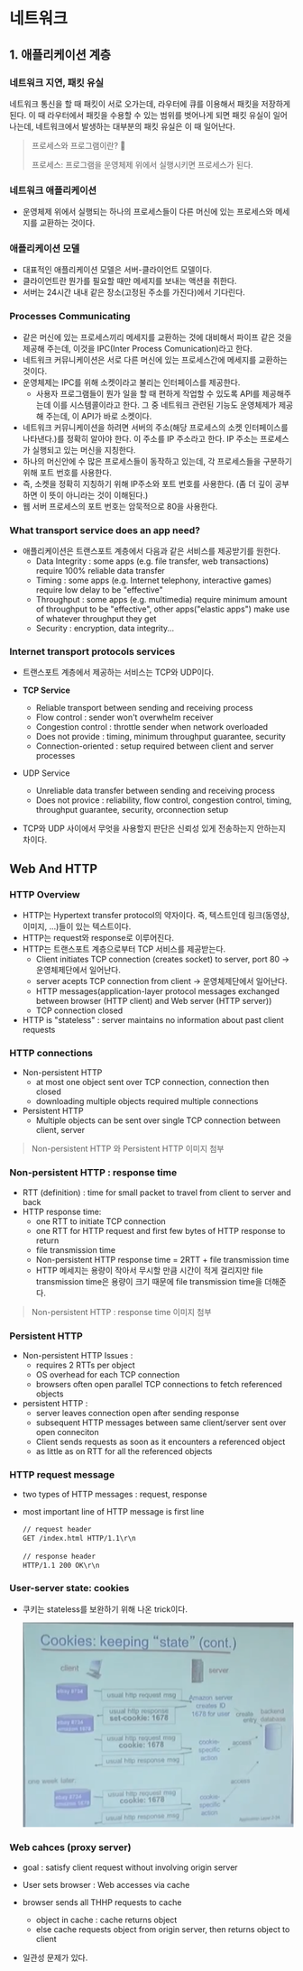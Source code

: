 # 네트워크

## 1. 애플리케이션 계층

### 네트워크 지연, 패킷 유실

네트워크 통신을 할 때 패킷이 서로 오가는데, 라우터에 큐를 이용해서 패킷을 저장하게 된다. 이 때 라우터에서 패킷을 수용할 수 있는 범위를 벗어나게 되면 패킷 유실이 일어나는데, 네트워크에서 발생하는 대부분의 패킷 유실은 이 때 일어난다.

> 프로세스와 프로그램이란? 🤔
>
> 프로세스: 프로그램을 운영체제 위에서 실행시키면 프로세스가 된다.

### 네트워크 애플리케이션

* 운영체제 위에서 실행되는 하나의 프로세스들이 다른 머신에 있는 프로세스와 메세지를 교환하는 것이다.

### 애플리케이션 모델

* 대표적인 애플리케이션 모델은 서버-클라이언트 모델이다.
* 클라이언트란 뭔가를 필요할 때만 메세지를 보내는 액션을 취한다.
* 서버는 24시간 내내 같은 장소(고정된 주소를 가진다)에서 기다린다.

### Processes Communicating

* 같은 머신에 있는 프로세스끼리 메세지를 교환하는 것에 대비해서 파이프 같은 것을 제공해 주는데, 이것을 IPC(Inter Process Comunication)라고 한다.
* 네트워크 커뮤니케이션은 서로 다른 머신에 있는 프로세스간에 메세지를 교환하는 것이다.
* 운영체제는 IPC를 위해 소켓이라고 불리는 인터페이스를 제공한다.
  * 사용자 프로그램들이 뭔가 일을 할 때 편하게 작업할 수 있도록 API를 제공해주는데 이를 시스템콜이라고 한다. 그 중 네트워크 관련된 기능도 운영체제가 제공해 주는데, 이 API가 바로 소켓이다.
* 네트워크 커뮤니케이션을 하려면 서버의 주소(해당 프로세스의 소켓 인터페이스를 나타낸다.)를 정확히 알아야 한다. 이 주소를 IP 주소라고 한다. IP 주소는 프로세스가 실행되고 있는 머신을 지칭한다.
* 하나의 머신안에 수 많은 프로세스들이 동작하고 있는데, 각 프로세스들을 구분하기 위해 포트 번호를 사용한다.
* 즉, 소켓을 정확히 지칭하기 위해 IP주소와 포트 번호를 사용한다. (좀 더 깊이 공부하면 이 뜻이 아니라는 것이 이해된다.)
* 웹 서버 프로세스의 포트 번호는 암묵적으로 80을 사용한다.

### What transport service does an app need?

* 애플리케이션은 트랜스포트 계층에서 다음과 같은 서비스를 제공받기를 원한다.
  * Data Integrity : some apps (e.g. file transfer, web transactions) require 100% reliable data transfer
  * Timing : some apps (e.g. Internet telephony, interactive games) require low delay to be "effective"
  * Throughput : some apps (e.g. multimedia) require minimum amount of throughput to be "effective", other apps("elastic apps") make use of whatever throughput they get
  * Security : encryption, data integrity...

### Internet transport protocols services

* 트랜스포트 계층에서 제공하는 서비스는 TCP와 UDP이다.

* **TCP Service**
  * Reliable transport between sending and receiving process
  * Flow control : sender won't overwhelm receiver
  * Congestion control : throttle sender when network overloaded
  * Does not provide : timing, minimum throughput guarantee, security
  * Connection-oriented : setup required between client and server processes
* UDP Service
  * Unreliable data transfer between sending and receiving process
  * Does not provice : reliability, flow control, congestion control, timing, throughput guarantee, security, orconnection setup
* TCP와 UDP 사이에서 무엇을 사용할지 판단은 신뢰성 있게 전송하는지 안하는지 차이다.



## Web And HTTP

### HTTP Overview

* HTTP는 Hypertext transfer protocol의 약자이다. 즉, 텍스트인데 링크(동영상, 이미지, ...)들이 있는 텍스트이다.
* HTTP는 request와 response로 이루어진다.
* HTTP는 트랜스포트 계층으로부터 TCP 서비스를 제공받는다.
  * Client initiates TCP connection (creates socket) to server, port 80 -> 운영체제단에서 일어난다.
  * server acepts TCP connection from client -> 운영체제단에서 일어난다.
  * HTTP messages(application-layer protocol messages exchanged between browser (HTTP client) and Web server (HTTP server))
  * TCP connection closed
* HTTP is "stateless" : server maintains no information about past client requests

### HTTP connections

* Non-persistent HTTP
  * at most one object sent over TCP connection, connection then closed
  * downloading multiple objects required multiple connections
* Persistent HTTP
  * Multiple objects can be sent over single TCP connection between client, server

> Non-persistent HTTP 와 Persistent HTTP 이미지 첨부

### Non-persistent HTTP : response time

* RTT (definition) : time for small packet to travel from client to server and back
* HTTP response time:
  * one RTT to initiate TCP connection
  * one RTT for HTTP request and first few bytes of HTTP response to return
  * file transmission time
  * Non-persistent HTTP response time = 2RTT + file transmission time
  * HTTP 메세지는 용량이 작아서 무시할 만큼 시간이 적게 걸리지만 file transmission time은 용량이 크기 때문에 file transmission time을 더해준다.

> Non-persistent HTTP : response time 이미지 첨부

### Persistent HTTP

* Non-persistent HTTP Issues :
  * requires 2 RTTs per object
  * OS overhead for each TCP connection
  * browsers often open parallel TCP connections to fetch referenced objects
* persistent HTTP :
  * server leaves connection open after sending response
  * subsequent HTTP messages between same client/server sent over open conneciton
  * Client sends requests as soon as it encounters a referenced object
  * as little as on RTT for all the referenced objects

### HTTP request message

* two types of HTTP messages : request, response

* most important line of HTTP message is first line

  ```
  // request header
  GET /index.html HTTP/1.1\r\n
  
  // response header
  HTTP/1.1 200 OK\r\n
  ```

### User-server state: cookies

* 쿠키는 stateless를 보완하기 위해 나온 trick이다.

  ![image-20231019200759753](./images/image-20231019200759753.png)

### Web cahces (proxy server)

* goal : satisfy client request without involving origin server
* User sets browser : Web accesses via cache
* browser sends all THHP requests to cache
  * object in cache : cache returns object
  * else cache requests object from origin server, then returns object to client

* 일관성 문제가 있다.

